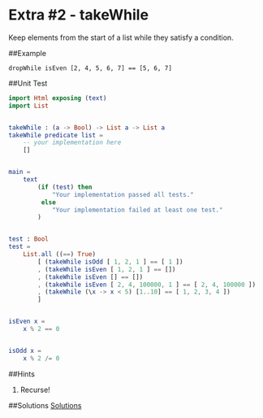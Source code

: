 # Extra #2 - takeWhile
Keep elements from the start of a list while they satisfy a condition.

##Example
```
dropWhile isEven [2, 4, 5, 6, 7] == [5, 6, 7]
```
##Unit Test
```elm
import Html exposing (text)
import List


takeWhile : (a -> Bool) -> List a -> List a
takeWhile predicate list =
    -- your implementation here
    []


main =
    text
        (if (test) then
            "Your implementation passed all tests."
         else
            "Your implementation failed at least one test."
        )


test : Bool
test =
    List.all ((==) True)
        [ (takeWhile isOdd [ 1, 2, 1 ] == [ 1 ])
        , (takeWhile isEven [ 1, 2, 1 ] == [])
        , (takeWhile isEven [] == [])
        , (takeWhile isEven [ 2, 4, 100000, 1 ] == [ 2, 4, 100000 ])
        , (takeWhile (\x -> x < 5) [1..10] == [ 1, 2, 3, 4 ])
        ]


isEven x =
    x % 2 == 0


isOdd x =
    x % 2 /= 0
```
##Hints
1. Recurse!

##Solutions
[Solutions](../s/e02.md)
